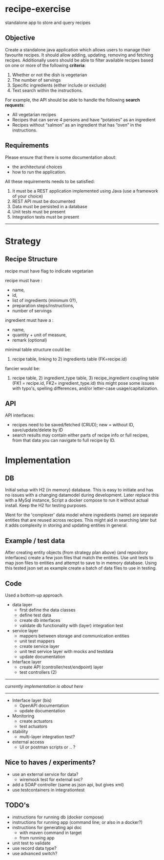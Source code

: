 # recipe-exercise
standalone app to store and query recipes

## Objective
Create a standalone java application which allows users to manage their favourite recipes. It should
allow adding, updating, removing and fetching recipes. Additionally users should be able to filter
available recipes based on one or more of the following **criteria**:
1. Whether or not the dish is vegetarian
2. The number of servings
3. Specific ingredients (either include or exclude)
4. Text search within the instructions.

For example, the API should be able to handle the following **search requests**:
- All vegetarian recipes
- Recipes that can serve 4 persons and have “potatoes” as an ingredient
- Recipes without “salmon” as an ingredient that has “oven” in the instructions.

## Requirements
Please ensure that there is some documentation about: 
- the architectural choices
- how to run the application. 

All these requirements needs to be satisfied:
1. It must be a REST application implemented using Java (use a framework of your choice)
2. REST API must be documented
3. Data must be persisted in a database
4. Unit tests must be present
5. Integration tests must be present

---

# Strategy
## Recipe Structure

recipe must have flag to indicate vegetarian

recipe must have :
- name, 
- id, 
- list of ingredients (minimum 0?), 
- preparation steps/instructions,
- number of servings

ingredient must have a :
- name, 
- quantity + unit of measure,
- remark (optional)

minimal table structure could be: 

1) recipe table, linking to 2) ingredients table (FK=recipe.id)

fancier would be: 

1) recipe table, 2) ingredient_type table, 3) recipe_ingredient coupling table (FK1 = recipe.id, FK2= ingredient_type.id)
this might pose some issues with typo's, spelling differences, and/or letter-case usage/capitalization.

## API

API interfaces:
- recipes need to be saved/fetched (CRUD); new = without ID, save/update/delete by ID
- search results may contain either parts of recipe info or full recipes, from that data you can navigate to full recipe by ID.

# Implementation

## DB

Initial setup with H2 (in memory) database. This is easy to initiate and has no issues with a changing datamodel during development.
Later replace this with a MySql instance, Script a docker compose to run it without actual install.
Keep the H2 for testing purposes.

Went for the 'complexer' data model where ingredients (name) are separate entities that are reused across recipes.
This might aid in searching later but it adds complexity in storing and updating entities in general.

## Example / test data

After creating entity objects (from strategy plan above) (and repository interfaces) create a few json files that match the entities.
Use unit tests to map json files to entities and attempt to save to in memory database.
Using this tested json set as example create a batch of data files to use in testing.

## Code

Used a bottom-up approach. 
- data layer
	- first define the data classes
	- define test data
	- create db interfaces
	- validate db functionality with (layer) integration test
- service layer
	- mappers between storage and communication entities
	- unit test mappers
	- create service layer
	- unit test service layer with mocks and testdata
	- update documentation
- Interface layer
	- create API (controller/rest/endpoint) layer
	- test controllers (2)

---

*currently implementation is about here*

---

- Interface layer (bis)
	- OpenAPI documentation
	- update documentation
- Monitoring
	- create actuators
	- test actuators
- stability
	- multi-layer integration test?
- external access
	- UI or postman scripts or .. ?

## Nice to haves / experiments?

- use an external service for data?
	- wiremock test for external svc?
- add a SOAP controller (same as json api, but gives xml)
- use testcontainers in integrationtest

## TODO's

- instructions for running db (docker compose)
- instructions for running app (command line; or also in a docker?)
- instructions for generating api doc
	- with maven command in target
	- from running app
- unit test to validate 
- use record data type?
- use advanced switch?

